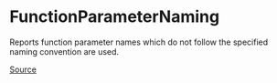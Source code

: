 # FunctionParameterNaming

Reports function parameter names which do not follow the specified naming convention are used.


[Source](https://arturbosch.github.io/detekt/naming.html#functionparameternaming)
